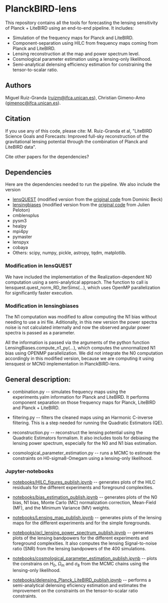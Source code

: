 # PlanckBIRD-lens

This repository contains all the tools for forecasting the lensing sensitivity of Planck + LiteBIRD using an end-to-end pipeline. It includes:

* Simulation of the frequency maps for Planck and LiteBIRD.
* Component-separation using HILC from frequency maps coming from Planck and LiteBIRD.
* Lensing reconstruction at the map and power spectrum level.
* Cosmological parameter estimation using a lensing-only likelihood.
* Semi-analytical delensing efficiency estimation for constraining the tensor-to-scalar ratio.

## Authors

Miguel Ruiz-Granda (ruizm@ifca.unican.es), Christian Gimeno-Amo (gimenoc@ifca.unican.es).

## Citation

If you use any of this code, please cite: M. Ruiz-Granda et al, "LiteBIRD Science Goals and Forecasts: Improved full-sky reconstruction of the gravitational lensing potential through the combination of Planck and LiteBIRD data".

Cite other papers for the dependencies?

## Dependencies

Here are the dependencies needed to run the pipeline. We also include the version

* [lensQUEST](https://github.com/miguelrgranda/lensquest) (modified version from the [original code](https://github.com/doicbek/lensquest) from Dominic Beck)
* [lensingbiases](https://github.com/miguelrgranda/lensingbiases) (modified version from the [original code](https://github.com/JulienPeloton/lensingbiases) from Julien Peloton) 
* cmblensplus 
* pysm3
* healpy
* mpi4py
* pymaster
* lenspyx
* cobaya
* Others: scipy, numpy, pickle, astropy, tqdm, matplotlib.
	
### Modification in lensQUEST

We have included the implementation of the Realization-dependent N0 computation using a semi-analytical approach. The function to call is lensquest.quest_norm_RD_iterSims(...), which uses OpenMP parallelization for significantly faster execution.

### Modification in lensingbiases

The N1 computation was modified to allow computing the N1 bias without needing to use a ini file. Aditionally, in this new version the power spectra noise is not calculated internally and now the observed angular power spectra is passed as a parameter. 

All the information is passed via the arguments of the python function LensingBiases.compute_n1_py(...), which computes the unnormalized N1 bias using OPENMP parallelization. We did not integrate the N0 computation accordingly in this modified version, because we are computing it using lensquest or MCN0 implementation in PlanckBIRD-lens.

## General description:
	
* combination.py -- simulates frequency maps using the experiments.yalm information for Planck and LiteBIRD. It performs component separation on those frequency maps for Planck, LiteBIRD and Planck + LiteBIRD.

* filtering.py -- filters the cleaned maps using an Harmonic C-inverse filtering. This is a step needed for running the Quadratic Estimators (QE).

* reconstruction.py -- reconstruct the lensing potential using the Quadratic Estimators formalism. It also includes tools for debiasing the lensing power spectrum, especially for the N0 and N1 bias estimation.

* cosmological_parameter_estimation.py -- runs a MCMC to estimate the constraints on H0-sigma8-Omegam using a lensing-only likelihood.

### Jupyter-notebooks

* [notebooks/HILC_figures_publish.ipynb](https://github.com/miguelrgranda/PlanckBIRD-lens/blob/main/notebooks/HILC_figures_publish.ipynb) -- generates plots of the HILC residuals for the different experiments and foreground complexities.
    
* [notebooks/bias_estimation_publish.ipynb](https://github.com/miguelrgranda/PlanckBIRD-lens/blob/main/notebooks/bias_estimation_publish.ipynb) -- generates plots of the N0 bias, N1 bias, Monte Carlo (MC) normalization correction, Mean-Field (MF), and the Minimum Variance (MV) weights.

* [notebooks/Lensing_map_publish.ipynb](https://github.com/miguelrgranda/PlanckBIRD-lens/blob/main/notebooks/Lensing_map_publish.ipynb) -- generates plots of the lensing maps for the different experiments and for the simple foregrounds.

* [notebooks/qcl_lensing_power_spectrum_publish.ipynb](https://github.com/miguelrgranda/PlanckBIRD-lens/blob/main/notebooks/qcl_lensing_power_spectrum_publish.ipynb) -- generates plots of the lensing bandpowers for the different experiments and foreground complexities. It also computes the lensing Signal-to-noise ratio (SNR) from the lensing bandpowers of the 400 simulations.

* [notebooks/cosmological_parameter_estimation_publish.ipynb](https://github.com/miguelrgranda/PlanckBIRD-lens/blob/main/notebooks/cosmological_parameter_estimation_publish.ipynb) -- plots the constrains on $H_0$, $\Omega_\mathrm{m}$ and $\sigma_8$ from the MCMC chains using the lensing-only likelihood.
  
* [notebooks/delensing_Planck_LiteBIRD_publish.ipynb](https://github.com/miguelrgranda/PlanckBIRD-lens/blob/main/notebooks/delensing_Planck_LiteBIRD_publish.ipynb) -- performs a semi-analytical delensing eficiency estimation and estimates the improvement on the constraints on the tensor-to-scalar ratio constraints.


